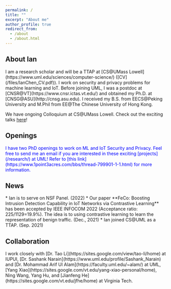 ```yaml
---
permalink: /
title: ""
excerpt: "About me"
author_profile: true
redirect_from: 
  - /about
  - /about.html
---
```

<h2 id="biography"> About Ian</h2>  
I am a research scholar and will be a TTAP at [CS@UMass Lowell](https://www.uml.edu/sciences/computer-science/) ([CV](/files/IanChen_CV.pdf)). I work on security and privacy problems for machine learning and IoT. Before joining UML, I was a postdoc at [CNSR@VT](https://www.cnsr.ictas.vt.edu/) and obtained my Ph.D. at [CNSG@ASU](http://cnsg.asu.edu). I received my B.S. from EECS@Peking University and M.Phil from EE@The Chinese University of Hong Kong.

We have ongoing Colloquium at CS@UMass Lowell. Check out the exciting talks [here](/cscolloquium/)!

<h2 id="Openings"> Openings</h2>
<span style="color:blue">I have two PhD openings to work on ML and IoT Security and Privacy. Feel free to send me an email if you are interested in these exciting [projects](/research/) at UML! Refer to [this link](https://www.1point3acres.com/bbs/thread-799901-1-1.html) for more information.</span>

<h2 id="News"> News</h2>
* Ian is to serve on NSF Panel. (2022)
* Our paper **FeCo: Boosting Intrusion Detection Capability in IoT Networks via Contrastive Learning** has been accepted by IEEE INFOCOM 2022 (Acceptance ratio: 225/1129=19.9%). The idea is to using contrastive learning to learn the representation of benign traffic. (Dec., 2021)
* Ian joined CS@UML as a TTAP. (Sep. 2021)

<h2 id="collaboration"> Collaboration</h2> 
I work closely with [Dr. Tao Li](https://sites.google.com/view/tao-li/home) at IUPUI, [Dr. Sashank Narain](https://www.uml.edu/profile/Sashank_Narain) and [Dr. Mohammad Arif Ul Alam](https://faculty.uml.edu/~alam/) at UML, [Yang Xiao](https://sites.google.com/vt.edu/yang-xiao-personal/home), Ning Wang, Yang Hu, and [Jianfeng He](https://sites.google.com/vt.edu/jfhe/home) at Virginia Tech.
